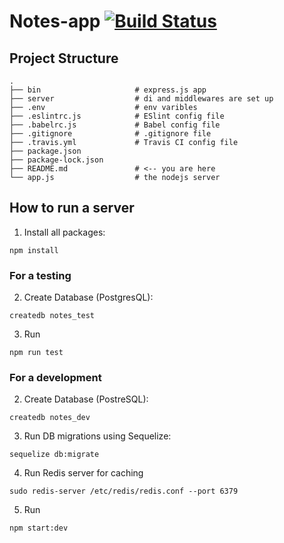 # Notes-app     [![Build Status](https://travis-ci.com/sadda11asm/notes-app.svg?branch=master)](https://travis-ci.com/sadda11asm/notes-app)


## Project Structure

```
.
├── bin                     # express.js app
├── server                  # di and middlewares are set up
├── .env                    # env varibles
├── .eslintrc.js            # ESlint config file
├── .babelrc.js             # Babel config file
├── .gitignore              # .gitignore file
├── .travis.yml             # Travis CI config file
├── package.json
├── package-lock.json
├── README.md               # <-- you are here
└── app.js                  # the nodejs server
```


## How to run a server

1. Install all packages:
```
npm install
```
### For a testing

2. Create Database (PostgresQL):
``` 
createdb notes_test

```
3. Run 
```
npm run test

```
### For a development

2. Create Database (PostreSQL): 
```
createdb notes_dev
```
3. Run DB migrations using Sequelize:
```
sequelize db:migrate
```
4. Run Redis server for caching
```
sudo redis-server /etc/redis/redis.conf --port 6379

```
5. Run
```
npm start:dev

```
